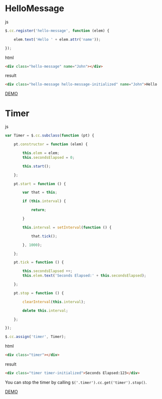 
# HelloMessage

js
```js
$.cc.register('hello-message', function (elem) {

    elem.text('Hello ' + elem.attr('name'));

});
```

html
```html
<div class="hello-message" name="John"></div>
```

result
```html
<div class="hello-message hello-message-initialized" name="John">Hello John</div>
```

[DEMO](http://kt3k.github.io/class-component/demo/hello-message.html)

# Timer

js
```js
var Timer = $.cc.subclass(function (pt) {

    pt.constructor = function (elem) {

        this.elem = elem;
        this.secondsElapsed = 0;

        this.start();

    };

    pt.start = function () {

        var that = this;

        if (this.interval) {

            return;

        }

        this.interval = setInterval(function () {

            that.tick();

        }, 1000);

    };

    pt.tick = function () {

        this.secondsElapsed ++;
        this.elem.text('Seconds Elapsed:' + this.secondsElapsed);

    };

    pt.stop = function () {

        clearInterval(this.interval);

        delete this.interval;

    };

});

$.cc.assign('timer', Timer);
```

html
```html
<div class="timer"></div>
```

result
```html
<div class="timer timer-initialized">Seconds Elapsed:123</div>
```

You can stop the timer by calling `$('.timer').cc.get('timer').stop()`.

[DEMO](http://kt3k.github.io/class-component/demo/timer.html)

